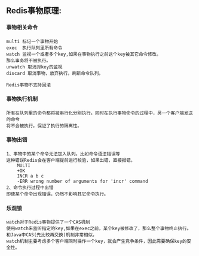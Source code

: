 

## Redis事物原理:

#### 事物相关命令

    multi 标记一个事物开始
    exec  执行队列里所有命令
    watch 监视一个或者多个key,如果在事物执行之前这个key被其它命令修改。
    那么事务将不被执行。
    unwatch 取消对key的监视
    discard 取消事物，放弃执行。刷新命令队列。
    
    Redis事物不支持回滚
    
#### 事物执行机制

    所有在队列里的命令都将被串行化分别执行。同时在执行事物命令的过程中，另一个客户端发送的命令
    将不会被执行。保证了执行的隔离性。

#### 事物出错

    1、事物中的某个命令无法加入队列。比如命令语法错误等
    这种错误Redis会在客户端提前进行校验，如果出错，直接报错。
        MULTI
        +OK
        INCR a b c
        -ERR wrong number of arguments for 'incr' command
    2、命令执行过程中出错
    即使某个命令出现错误，仍然不影响其它命令执行。
    
#### 乐观锁
    
    watch对于Redis事物提供了一个CAS机制
    使用watch来监听指定的key,如果在exec之前，某个key被修改了，那么整个事物终止执行。
    和Java中CAS(先比较再交换)机制非常相似。
    watch机制主要考虑多个客户端同时操作一个key，就会产生竞争条件，因此需要确保key的安全性。
 
    
 
    
    
    
    